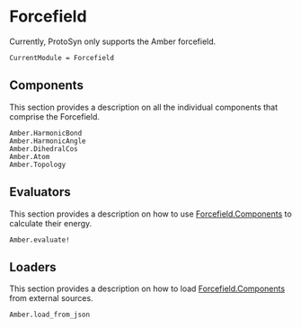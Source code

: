 # Forcefield

Currently, ProtoSyn only supports the Amber forcefield.

```@meta
CurrentModule = Forcefield
```

## Components

This section provides a description on all the individual components that comprise the Forcefield.


```@docs
Amber.HarmonicBond
Amber.HarmonicAngle
Amber.DihedralCos
Amber.Atom
Amber.Topology
```

## Evaluators

This section provides a description on how to use [Forcefield.Components](#Components-1) to calculate their energy.


```@docs
Amber.evaluate!
```

## Loaders

This section provides a description on how to load [Forcefield.Components](#Components-1) from external sources.

```@docs
Amber.load_from_json
```

